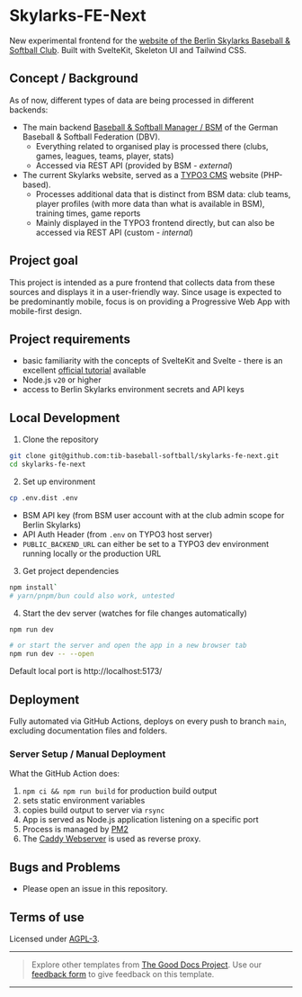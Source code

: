 # Skylarks-FE-Next
New experimental frontend for the [website of the Berlin Skylarks Baseball & Softball Club](https://www.tib-baseball.de/).
Built with SvelteKit, Skeleton UI and Tailwind CSS.

## Concept / Background

As of now, different types of data are being processed in different backends:
* The main backend [Baseball & Softball Manager / BSM](https://bsm.baseball-softball.de/) of the German Baseball & Softball Federation (DBV).
  * Everything related to organised play is processed there (clubs, games, leagues, teams, player, stats)
  * Accessed via REST API (provided by BSM - _external_)
* The current Skylarks website, served as a [TYPO3 CMS](https://typo3.org/) website (PHP-based).
  * Processes additional data that is distinct from BSM data: club teams, player profiles (with more data than what is available in BSM), 
  training times, game reports
  * Mainly displayed in the TYPO3 frontend directly, but can also be accessed via REST API (custom - _internal_)

## Project goal
This project is intended as a pure frontend that collects data from these sources and displays it in a user-friendly way. 
Since usage is expected to be predominantly mobile, focus is on providing a Progressive Web App with mobile-first design.

## Project requirements
* basic familiarity with the concepts of SvelteKit and Svelte - there is an excellent [official tutorial](https://learn.svelte.dev/tutorial/welcome-to-svelte) available
* Node.js `v20` or higher
* access to Berlin Skylarks environment secrets and API keys

## Local Development

1. Clone the repository

```bash
git clone git@github.com:tib-baseball-softball/skylarks-fe-next.git
cd skylarks-fe-next
```

2. Set up environment

```bash
cp .env.dist .env
```
* BSM API key (from BSM user account with at the club admin scope for Berlin Skylarks)
* API Auth Header (from `.env` on TYPO3 host server)
* `PUBLIC_BACKEND_URL` can either be set to a TYPO3 dev environment running locally or the production URL

3. Get project dependencies

```bash
npm install`
# yarn/pnpm/bun could also work, untested
```

4. Start the dev server (watches for file changes automatically)

```bash
npm run dev

# or start the server and open the app in a new browser tab
npm run dev -- --open
```

Default local port is http://localhost:5173/

## Deployment

Fully automated via GitHub Actions, deploys on every push to branch `main`, excluding documentation files and folders.

### Server Setup / Manual Deployment

What the GitHub Action does:
1. `npm ci && npm run build` for production build output
2. sets static environment variables
3. copies build output to server via `rsync`
4. App is served as Node.js application listening on a specific port
5. Process is managed by [PM2](https://pm2.keymetrics.io/)
6. The [Caddy Webserver](https://caddyserver.com/) is used as reverse proxy.


## Bugs and Problems
* Please open an issue in this repository.

## Terms of use
Licensed under [AGPL-3](LICENSE).

---

> Explore other templates from [The Good Docs Project](https://thegooddocsproject.dev/). Use our [feedback form](https://thegooddocsproject.dev/feedback/?template=Readme) to give feedback on this template.
---
